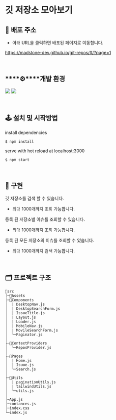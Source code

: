 # 깃 저장소 모아보기

## 🔗 배포 주소

- 아래 URL을 클릭하면 배포된 페이지로 이동합니다.

https://madstone-dev.github.io/git-repos/#/?page=1

<br>

## \***\*⚙\*\***개발 환경

<img src="https://img.shields.io/badge/react-61DAFB?style=for-the-badge&logo=react&logoColor=black"> <img src="https://img.shields.io/badge/javascript-F7DF1E?style=for-the-badge&logo=javascript&logoColor=black">

<br>

## 🕹 설치 및 시작방법

install dependencies

```
$ npm install
```

serve with hot reload at localhost:3000

```
$ npm start
```

<br>

## 📝 구현

깃 저장소를 검색 할 수 있습니다.

- 최대 1000개까지 조회 가능합니다.

등록 된 저장소별 이슈를 조회할 수 있습니다.

- 최대 1000개까지 조회 가능합니다.

등록 된 모든 저장소의 이슈를 조회할 수 있습니다.

- 최대 1000개까지 검색 가능합니다.

<br>

## 🗂 프로젝트 구조

```
📁src
|─📁Assets
|─📁Components
│  | DesktopNav.js
│  | DesktopSearchForm.js
│  | IssueTitle.js
│  | Layout.js
│  | Loader.js
│  | MobileNav.js
│  | MovileSearchForm.js
│  └─Paginator.js
│
├─📁ContextProviders
│  └─ReposProvider.js
│
├─📁Pages
│  | Home.js
│  | Isuue.js
│  └─Search.js
│
├─📁Utils
│  | paginationUtils.js
│  | tailwindUtils.js
│  └─utils.js
│
│─App.js
│─contances.js
│─index.css
└─index.js
```
